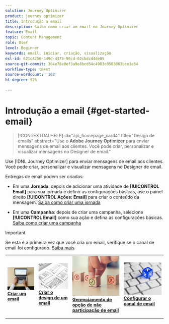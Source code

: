 ```yaml
---
solution: Journey Optimizer
product: journey optimizer
title: Introdução a email
description: Saiba como criar um email no Journey Optimizer
feature: Email
topic: Content Management
role: User
level: Beginner
keywords: email, iniciar, criação, visualização
exl-id: 621c4256-449d-4376-96cd-02cbdcd4de05
source-git-commit: 364e78e0ef3a9e8bcd54c4983c0503863bce1e34
workflow-type: tm+mt
source-wordcount: '162'
ht-degree: 92%

---
```


# Introdução a email {#get-started-email}

>[!CONTEXTUALHELP]
>id="ajo_homepage_card4"
>title="Design de emails"
>abstract="Use o **Adobe Journey Optimizer** para enviar mensagens de email aos clientes. Você pode criar, personalizar e visualizar mensagens no Designer de email."

Use [!DNL Journey Optimizer] para enviar mensagens de email aos clientes. Você pode criar, personalizar e visualizar mensagens no Designer de email.

Entregas de email podem ser criadas:

* Em uma **Jornada**: depois de adicionar uma atividade de **[!UICONTROL Email]** para sua jornada e definir as configurações básicas, use o painel direito **[!UICONTROL Ações: Email]** para criar o conteúdo da mensagem. [Saiba como criar uma jornada](../building-journeys/journey-gs.md)

* Em uma **Campanha**: depois de criar uma campanha, selecione **[!UICONTROL Email]** como sua ação e defina as configurações básicas. [Saiba como criar uma campanha](../campaigns/create-campaign.md#configure)


>[!IMPORTANT]
>
>Se esta é a primeira vez que você cria um email, verifique se o canal de email foi configurado. [Saiba mais](email-settings.md)

<table style="table-layout:fixed"><tr style="border: 0;">
<td>
<a href="create-email.md">
<img alt="Criar" src="../assets/do-not-localize/email-create.jpeg">
</a>
<div><a href="create-email.md"><strong>Criar um email</strong>
</div>
<p>
</td>
<td>
<a href="get-started-email-design.md">
<img alt="Design" src="../assets/do-not-localize/email-design.jpg">
</a>
<div>
<a href="get-started-email-design.md"><strong>Criar o design de um email</strong></a>
</div>
<p></td>
<td>
<a href="email-opt-out.md">
<img alt="Opção de não participação" src="../assets/do-not-localize/email-opt-out.jpg">
</a>
<div>
<a href="email-opt-out.md"><strong>Gerenciamento de opção de não participação de email</strong></a>
</div>
<p>
</td>
<td>
<a href="email-settings.md">
<img alt="Configurar " src="../assets/do-not-localize/email-config.jpg">
</a>
<div>
<a href="email-settings.md"><strong>Configurar o canal de email</strong></a>
</div>
<p>
</td>
</tr></table>
